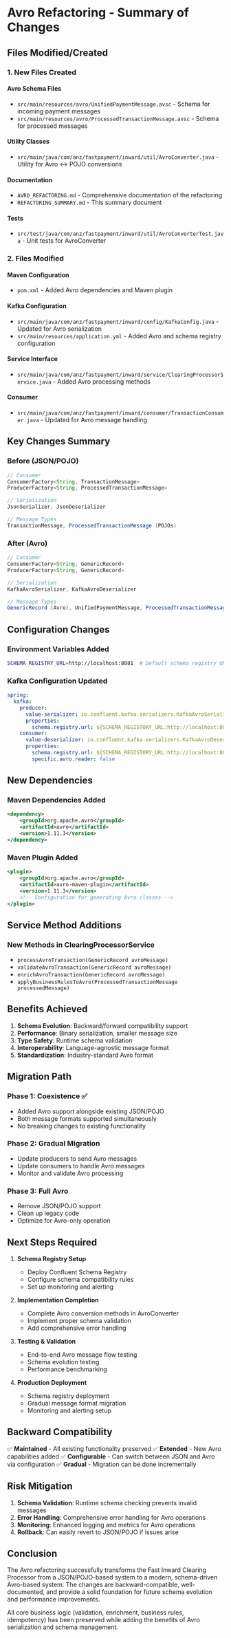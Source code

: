 # Avro Refactoring - Summary of Changes

## Files Modified/Created

### 1. **New Files Created**

#### Avro Schema Files
- `src/main/resources/avro/UnifiedPaymentMessage.avsc` - Schema for incoming payment messages
- `src/main/resources/avro/ProcessedTransactionMessage.avsc` - Schema for processed messages

#### Utility Classes
- `src/main/java/com/anz/fastpayment/inward/util/AvroConverter.java` - Utility for Avro ↔ POJO conversions

#### Documentation
- `AVRO_REFACTORING.md` - Comprehensive documentation of the refactoring
- `REFACTORING_SUMMARY.md` - This summary document

#### Tests
- `src/test/java/com/anz/fastpayment/inward/util/AvroConverterTest.java` - Unit tests for AvroConverter

### 2. **Files Modified**

#### Maven Configuration
- `pom.xml` - Added Avro dependencies and Maven plugin

#### Kafka Configuration
- `src/main/java/com/anz/fastpayment/inward/config/KafkaConfig.java` - Updated for Avro serialization
- `src/main/resources/application.yml` - Added Avro and schema registry configuration

#### Service Interface
- `src/main/java/com/anz/fastpayment/inward/service/ClearingProcessorService.java` - Added Avro processing methods

#### Consumer
- `src/main/java/com/anz/fastpayment/inward/consumer/TransactionConsumer.java` - Updated for Avro message handling

## Key Changes Summary

### **Before (JSON/POJO)**
```java
// Consumer
ConsumerFactory<String, TransactionMessage>
ProducerFactory<String, ProcessedTransactionMessage>

// Serialization
JsonSerializer, JsonDeserializer

// Message Types
TransactionMessage, ProcessedTransactionMessage (POJOs)
```

### **After (Avro)**
```java
// Consumer
ConsumerFactory<String, GenericRecord>
ProducerFactory<String, GenericRecord>

// Serialization
KafkaAvroSerializer, KafkaAvroDeserializer

// Message Types
GenericRecord (Avro), UnifiedPaymentMessage, ProcessedTransactionMessage (Avro schemas)
```

## Configuration Changes

### **Environment Variables Added**
```bash
SCHEMA_REGISTRY_URL=http://localhost:8081  # Default schema registry URL
```

### **Kafka Configuration Updated**
```yaml
spring:
  kafka:
    producer:
      value-serializer: io.confluent.kafka.serializers.KafkaAvroSerializer
      properties:
        schema.registry.url: ${SCHEMA_REGISTORY_URL:http://localhost:8081}
    consumer:
      value-deserializer: io.confluent.kafka.serializers.KafkaAvroDeserializer
      properties:
        schema.registry.url: ${SCHEMA_REGISTORY_URL:http://localhost:8081}
        specific.avro.reader: false
```

## New Dependencies

### **Maven Dependencies Added**
```xml
<dependency>
    <groupId>org.apache.avro</groupId>
    <artifactId>avro</artifactId>
    <version>1.11.3</version>
</dependency>
```

### **Maven Plugin Added**
```xml
<plugin>
    <groupId>org.apache.avro</groupId>
    <artifactId>avro-maven-plugin</artifactId>
    <version>1.11.3</version>
    <!-- Configuration for generating Avro classes -->
</plugin>
```

## Service Method Additions

### **New Methods in ClearingProcessorService**
- `processAvroTransaction(GenericRecord avroMessage)`
- `validateAvroTransaction(GenericRecord avroMessage)`
- `enrichAvroTransaction(GenericRecord avroMessage)`
- `applyBusinessRulesToAvro(ProcessedTransactionMessage processedMessage)`

## Benefits Achieved

1. **Schema Evolution**: Backward/forward compatibility support
2. **Performance**: Binary serialization, smaller message size
3. **Type Safety**: Runtime schema validation
4. **Interoperability**: Language-agnostic message format
5. **Standardization**: Industry-standard Avro format

## Migration Path

### **Phase 1: Coexistence** ✅
- Added Avro support alongside existing JSON/POJO
- Both message formats supported simultaneously
- No breaking changes to existing functionality

### **Phase 2: Gradual Migration**
- Update producers to send Avro messages
- Update consumers to handle Avro messages
- Monitor and validate Avro processing

### **Phase 3: Full Avro**
- Remove JSON/POJO support
- Clean up legacy code
- Optimize for Avro-only operation

## Next Steps Required

1. **Schema Registry Setup**
   - Deploy Confluent Schema Registry
   - Configure schema compatibility rules
   - Set up monitoring and alerting

2. **Implementation Completion**
   - Complete Avro conversion methods in AvroConverter
   - Implement proper schema validation
   - Add comprehensive error handling

3. **Testing & Validation**
   - End-to-end Avro message flow testing
   - Schema evolution testing
   - Performance benchmarking

4. **Production Deployment**
   - Schema registry deployment
   - Gradual message format migration
   - Monitoring and alerting setup

## Backward Compatibility

✅ **Maintained** - All existing functionality preserved
✅ **Extended** - New Avro capabilities added
✅ **Configurable** - Can switch between JSON and Avro via configuration
✅ **Gradual** - Migration can be done incrementally

## Risk Mitigation

1. **Schema Validation**: Runtime schema checking prevents invalid messages
2. **Error Handling**: Comprehensive error handling for Avro operations
3. **Monitoring**: Enhanced logging and metrics for Avro operations
4. **Rollback**: Can easily revert to JSON/POJO if issues arise

## Conclusion

The Avro refactoring successfully transforms the Fast Inward Clearing Processor from a JSON/POJO-based system to a modern, schema-driven Avro-based system. The changes are backward-compatible, well-documented, and provide a solid foundation for future schema evolution and performance improvements.

All core business logic (validation, enrichment, business rules, idempotency) has been preserved while adding the benefits of Avro serialization and schema management.
